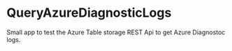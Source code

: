 # QueryAzureDiagnosticLogs

Small app to test the Azure Table storage REST Api to get Azure Diagnostoc logs.

